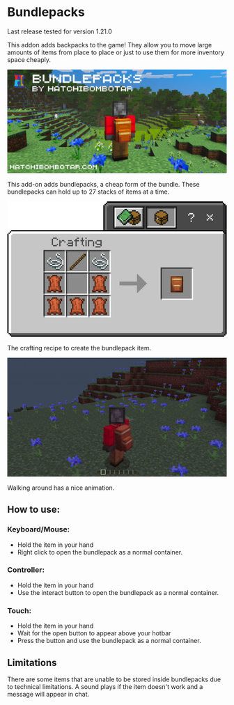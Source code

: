 # Bundlepacks
Last release tested for version 1.21.0

This addon adds backpacks to the game! They allow you to move large amounts of items from place to place or just to use them for more inventory space cheaply.

![alt text](assets/banner.png)

This add-on adds bundlepacks, a cheap form of the bundle. These bundlepacks can hold up to 27 stacks of items at a time.


![alt text](assets/recipe.png)

The crafting recipe to create the bundlepack item.


![alt text](assets/bundlepacks.gif)

Walking around has a nice animation.

## How to use:
### Keyboard/Mouse:
- Hold the item in your hand
- Right click to open the bundlepack as a normal container.
### Controller:
- Hold the item in your hand
- Use the interact button to open the bundlepack as a normal container.
### Touch:
- Hold the item in your hand
- Wait for the open button to appear above your hotbar
- Press the button and use the bundlepack as a normal container.

## Limitations
There are some items that are unable to be stored inside bundlepacks due to technical limitations. A sound plays if the item doesn't work and a message will appear in chat.